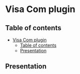 <!--
SPDX-FileCopyrightText: 2024 Benoit Rolandeau <benoit.rolandeau@allcircuits.com>

SPDX-License-Identifier: LicenseRef-ALLCircuits-ACT-1.1
-->

# Visa Com plugin

## Table of contents

- [Visa Com plugin](#visa-com-plugin)
  - [Table of contents](#table-of-contents)
  - [Presentation](#presentation)

## Presentation
